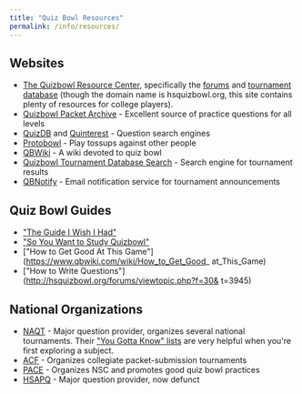 ```yaml
---
title: "Quiz Bowl Resources"
permalink: /info/resources/
---
```


## Websites

* [The Quizbowl Resource Center](http://hsquizbowl.org/), specifically the
    [forums](http://www.hsquizbowl.org/forums/) and [tournament database](
    http://hsquizbowl.org/db/tournaments/) (though the domain name is
    hsquizbowl.org, this site contains plenty of resources for college players).
* [Quizbowl Packet Archive](http://quizbowlpackets.com/) - Excellent source of
    practice questions for all levels
* [QuizDB](https://www.quizdb.org/) and [Quinterest](http://www.quinterest.org/
    ) - Question search engines
* [Protobowl](http://protobowl.com/) - Play tossups against other people
* [QBWiki](https://www.qbwiki.com/wiki/Main_Page) - A wiki devoted to quiz bowl
* [Quizbowl Tournament Database Search](http://hdwhite.org/qb/stats/) - Search
    engine for tournament results
* [QBNotify](https://qbnotify.msmitchell.org) - Email notification service for
    tournament announcements

## Quiz Bowl Guides

* ["The Guide I Wish I Had"](/assets/the-guide-i-wish-i-had.pdf)
* ["So You Want to Study Quizbowl"](http://hsquizbowl.org/forums/viewtopic.php?f=30&t=14099)
* ["How to Get Good At This Game"](https://www.qbwiki.com/wiki/How_to_Get_Good_
    at_This_Game)
* ["How to Write Questions"](http://hsquizbowl.org/forums/viewtopic.php?f=30&
    t=3945)

## National Organizations

* [NAQT](https://www.naqt.com/) - Major question provider, organizes several
    national tournaments. Their ["You Gotta Know"
    lists](https://www.naqt.com/you-gotta-know/) are very helpful when you're
    first exploring a subject.
* [ACF](https://acf-quizbowl.com/) - Organizes collegiate packet-submission
    tournaments
* [PACE](http://www.pace-nsc.org/) - Organizes NSC and promotes good quiz bowl
     practices
* [HSAPQ](https://www.hsapq.com/) - Major question provider, now defunct

